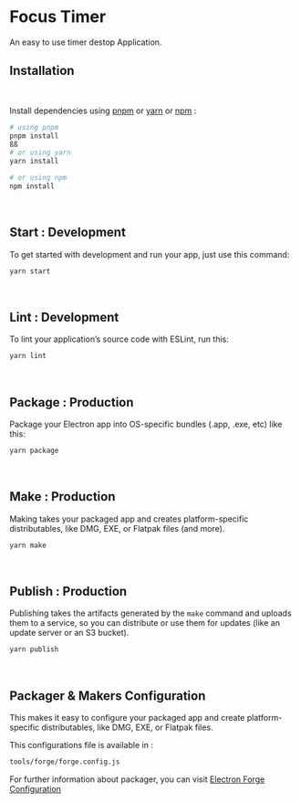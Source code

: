# Focus Timer 

An easy to use timer destop Application.


## Installation

<br>

Install dependencies using [pnpm](https://pnpm.io/) or [yarn](https://www.npmjs.com/package/yarn) or [npm](https://www.npmjs.com/) :

```bash
# using pnpm
pnpm install
ßß
# or using yarn
yarn install

# or using npm
npm install
```

<br />

## Start : Development

To get started with development and run your app, just use this command:

```bash
yarn start
```

<br />

## Lint : Development

To lint your application’s source code with ESLint, run this:

```bash
yarn lint
```

<br />

## Package : Production

Package your Electron app into OS-specific bundles (.app, .exe, etc) like this:

```bash
yarn package
```

<br />

## Make : Production

Making takes your packaged app and creates platform-specific distributables, like DMG, EXE, or Flatpak files (and more).

```bash
yarn make
```

<br />

## Publish : Production

Publishing takes the artifacts generated by the `make` command and uploads them to a service, so you can distribute or use them for updates (like an update server or an S3 bucket).

```bash
yarn publish
```

<br />

## Packager & Makers Configuration

This makes it easy to configure your packaged app and create platform-specific distributables, like DMG, EXE, or Flatpak files.

This configurations file is available in :

```bash
tools/forge/forge.config.js
```

For further information about packager, you can visit [Electron Forge Configuration](https://www.electronforge.io/configuration)
